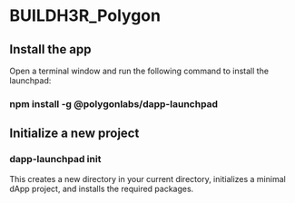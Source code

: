 # BUILDH3R_Polygon
## Install the app
Open a terminal window and run the following command to install the launchpad:


### npm install -g @polygonlabs/dapp-launchpad

## Initialize a new project

### dapp-launchpad init <PROJECT-NAME>

This creates a new directory in your current directory, initializes a minimal dApp project, and installs the required packages.

